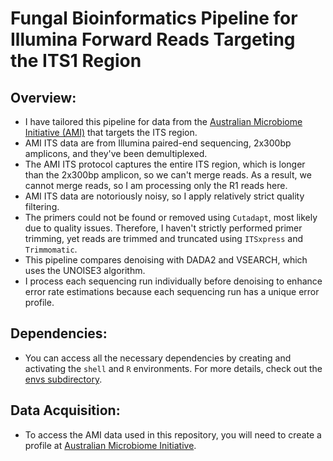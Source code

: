 # Fungal Bioinformatics Pipeline for Illumina Forward Reads Targeting the ITS1 Region

## Overview:

- I have tailored this pipeline for data from the [Australian Microbiome Initiative (AMI)](https://data.bioplatforms.com/organization/about/australian-microbiome-initiative) that targets the ITS region.
- AMI ITS data are from Illumina paired-end sequencing, 2x300bp amplicons, and they've been demultiplexed.
- The AMI ITS protocol captures the entire ITS region, which is longer than the 2x300bp amplicon, so we can't merge reads. As a result, we cannot merge reads, so I am processing only the R1 reads here.
- AMI ITS data are notoriously noisy, so I apply relatively strict quality filtering.
- The primers could not be found or removed using `Cutadapt`, most likely due to quality issues. Therefore, I haven't strictly performed primer trimming, yet reads are trimmed and truncated using `ITSxpress` and `Trimmomatic`.
- This pipeline compares denoising with DADA2 and VSEARCH, which uses the UNOISE3 algorithm. 
- I process each sequencing run individually before denoising to enhance error rate estimations because each sequencing run has a unique error profile.

## Dependencies:

- You can access all the necessary dependencies by creating and activating the `shell` and `R` environments. For more details, check out the [envs subdirectory](https://github.com/LukeLikesDirt/MycorrhizaAusForests/tree/main/envs).

## Data Acquisition:

- To access the AMI data used in this repository, you will need to create a profile at [Australian Microbiome Initiative](https://data.bioplatforms.com/organization/about/australian-microbiome-initiative).
